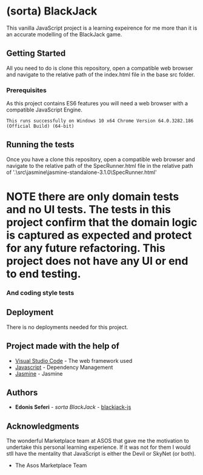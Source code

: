 # (sorta) BlackJack

This vanilla JavaScript project is a learning expeirence for me more than it is an accurate modelling of the BlackJack game.

## Getting Started

All you need to do is clone this repository, open a compatible web browser and navigate to the relative path of the index.html file in the base src folder.

### Prerequisites

As this project contains ES6 features you will need a web browser with a compatible JavaScript Engine.

```
This runs successfully on Windows 10 x64 Chrome Version 64.0.3282.186 (Official Build) (64-bit)
```

## Running the tests

Once you have a clone this repository, open a compatible web browser and navigate to the relative path of the SpecRunner.html file in the relative path of '.\src\jasmine\jasmine-standalone-3.1.0\SpecRunner.html'

# NOTE there are only domain tests and no UI tests. The tests in this project confirm that the domain logic is captured as expected and protect for any future refactoring. This project does not have any UI or end to end testing.


### And coding style tests


## Deployment

There is no deployments needed for this project.

## Project made with the help of

* [Visual Studio Code](http://www.dropwizard.io/1.0.2/docs/) - The web framework used
* [Javascript](https://developer.mozilla.org/bm/docs/Web/JavaScript) - Dependency Management
* [Jasmine](https://jasmine.github.io/) - Jasmine

## Authors

* **Edonis Seferi** - *sorta BlackJack* - [blackjack-js](https://bitbucket.org/doniseferi/blackjack-js/)


## Acknowledgments
The wonderful Marketplace team at ASOS that gave me the motivation to undertake this personal learning experience. If it was not for them I would stll have the mentality that JavaScript is either the Devil or SkyNet (or both).

* The Asos Marketplace Team